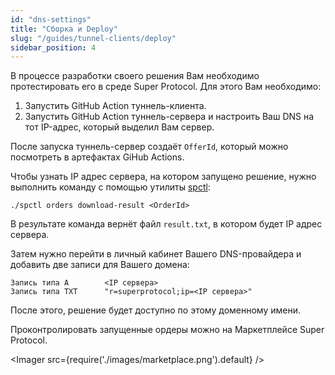 ```yaml
---
id: "dns-settings"
title: "Сборка и Deploy"
slug: "/guides/tunnel-clients/deploy"
sidebar_position: 4
---
```


В процессе разработки своего решения Вам необходимо протестировать его в среде Super Protocol.
Для этого Вам необходимо:

1. Запустить GitHub Action туннель-клиента.
2. Запустить GitHub Action туннель-сервера и настроить Ваш DNS на тот IP-адрес, который выделил Вам сервер. 

После запуска туннель-сервер создаёт `OfferId`, который можно посмотреть в артефактах GiHub Actions.

Чтобы узнать IP адрес сервера, на котором запущено решение, нужно выполнить команду с помощью утилиты [spctl](https://docs.superprotocol.com/testnet/cli/):

```shell
./spctl orders download-result <OrderId>
```

В результате команда вернёт файл `result.txt`, в котором будет IP адрес сервера.

Затем нужно перейти в личный кабинет Вашего DNS-провайдера и добавить две записи для Вашего домена:

```
Запись типа A        <IP сервера>
Запись типа TXT      "r=superprotocol;ip=<IP сервера>"
```

После этого, решение будет доступно по этому доменному имени.

Проконтролировать запущенные ордеры можно на Маркетплейсе Super Protocol.

<Imager src={require('./images/marketplace.png').default} />
